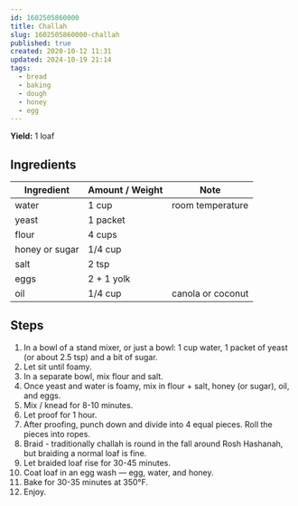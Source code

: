 ```yaml
---
id: 1602505860000
title: Challah
slug: 1602505860000-challah
published: true
created: 2020-10-12 11:31
updated: 2024-10-19 21:14
tags:
  - bread
  - baking
  - dough
  - honey
  - egg
---
```


**Yield:** 1 loaf

## Ingredients

| Ingredient     | Amount / Weight | Note              |
| -------------- | --------------- | ----------------- |
| water          | 1 cup           | room temperature  |
| yeast          | 1 packet        |                   |
| flour          | 4 cups          |                   |
| honey or sugar | 1/4 cup         |                   |
| salt           | 2 tsp           |                   |
| eggs           | 2 + 1 yolk      |                   |
| oil            | 1/4 cup         | canola or coconut |

## Steps

1. In a bowl of a stand mixer, or just a bowl: 1 cup water, 1 packet of yeast (or about 2.5 tsp) and a bit of sugar.
2. Let sit until foamy.
3. In a separate bowl, mix flour and salt.
4. Once yeast and water is foamy, mix in flour + salt, honey (or sugar), oil, and eggs.
5. Mix / knead for 8-10 minutes.
6. Let proof for 1 hour.
7. After proofing, punch down and divide into 4 equal pieces. Roll the pieces into ropes.
8. Braid - traditionally challah is round in the fall around Rosh Hashanah, but braiding a normal loaf is fine.
9. Let braided loaf rise for 30-45 minutes.
10. Coat loaf in an egg wash — egg, water, and honey.
11. Bake for 30-35 minutes at 350°F.
12. Enjoy.
